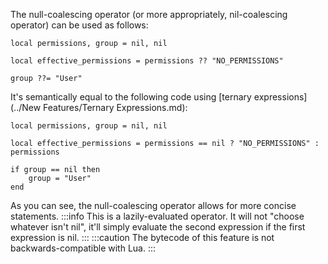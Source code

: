 The null-coalescing operator (or more appropriately, nil-coalescing operator) can be used as follows:
```pluto showLineNumbers
local permissions, group = nil, nil

local effective_permissions = permissions ?? "NO_PERMISSIONS"

group ??= "User"
```
It's semantically equal to the following code using [ternary expressions](../New Features/Ternary Expressions.md):
```pluto showLineNumbers
local permissions, group = nil, nil

local effective_permissions = permissions == nil ? "NO_PERMISSIONS" : permissions

if group == nil then
	group = "User"
end
```
As you can see, the null-coalescing operator allows for more concise statements.
:::info
This is a lazily-evaluated operator. It will not "choose whatever isn't nil", it'll simply evaluate the second expression if the first expression is nil.
:::
:::caution
The bytecode of this feature is not backwards-compatible with Lua.
:::
